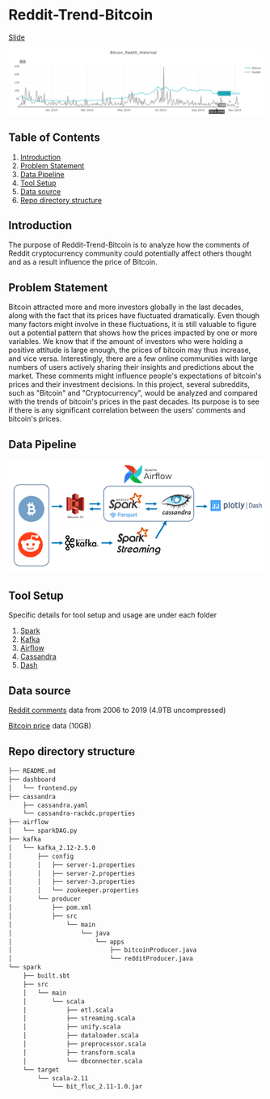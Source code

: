 # **Reddit-Trend-Bitcoin** 

[Slide](https://docs.google.com/presentation/d/1YPG49iJSVNnVeLwXt1wXepNnuA7-XJpmp-iD18YTBms/edit)

![](https://github.com/gary19941216/bitcoin-fluc-detector/blob/master/Images/Bitcoin-Reddit-Historical.png)

## **Table of Contents** 
  1. [Introduction](#introduction)
  2. [Problem Statement](#problem-statement)
  3. [Data Pipeline](#data-pipeline)
  4. [Tool Setup](#tool-setup)
  5. [Data source](#data-source)
  6. [Repo directory structure](#repo-directory-structure)

## **Introduction**
The purpose of Reddit-Trend-Bitcoin is to analyze how the comments of Reddit cryptocurrency community could potentially affect others thought and as a result influence the price of Bitcoin. 

## **Problem Statement** 
Bitcoin attracted more and more investors globally in the last decades,  along with the fact that its prices have fluctuated dramatically. Even though many factors might involve in these fluctuations, it is still valuable to figure out a potential pattern that shows how the prices impacted by one or more variables. We know that if the amount of investors who were holding a positive attitude is large enough, the prices of bitcoin may thus increase, and vice versa. Interestingly, there are a few online communities with large numbers of users actively sharing their insights and predictions about the market. These comments might influence people's expectations of bitcoin's prices and their investment decisions. In this project, several subreddits, such as "Bitcoin" and "Cryptocurrency", would be analyzed and compared with the trends of bitcoin's prices in the past decades. Its purpose is to see if there is any significant correlation between the users' comments and bitcoin's prices. 

## **Data Pipeline** 
![](https://github.com/gary19941216/bitcoin-fluc-detector/blob/master/Images/data%20pipeline.png)

## **Tool Setup** 

Specific details for tool setup and usage are under each folder

  1. [Spark](https://github.com/gary19941216/bitcoin-fluc-detector/tree/master/spark)
  2. [Kafka](https://github.com/gary19941216/bitcoin-fluc-detector/tree/master/kafka/kafka_2.12-2.5.0)
  3. [Airflow](https://github.com/gary19941216/bitcoin-fluc-detector/tree/master/airflow)
  4. [Cassandra](https://github.com/gary19941216/bitcoin-fluc-detector/tree/master/cassandra)
  5. [Dash](https://github.com/gary19941216/bitcoin-fluc-detector/tree/master/dashboard)

## **Data source** 
[Reddit comments](https://files.pushshift.io/reddit/comments/) data from 2006 to 2019 (4.9TB uncompressed)

[Bitcoin price](http://api.bitcoincharts.com/v1/csv/) data (10GB)

## **Repo directory structure**

```bash
├── README.md
├── dashboard
│   └── frontend.py
├── cassandra
    ├── cassandra.yaml
    └── cassandra-rackdc.properties
├── airflow
│   └── sparkDAG.py
├── kafka
│   └── kafka_2.12-2.5.0
│       ├── config
│       │   ├── server-1.properties
│       │   ├── server-2.properties
│       │   ├── server-3.properties
│       │   └── zookeeper.properties
│       └── producer
│           ├── pom.xml
│           ├── src
│               └── main
│                   └── java
│                       └── apps
│                           ├── bitcoinProducer.java
│                           └── redditProducer.java        
└── spark
    ├── built.sbt
    ├── src
    │   └── main
    │       └── scala
    │           ├── etl.scala
    │           ├── streaming.scala
    │           ├── unify.scala
    │           ├── dataloader.scala
    │           ├── preprocessor.scala
    │           ├── transform.scala
    │           └── dbconnector.scala
    └── target
        └── scala-2.11
            └── bit_fluc_2.11-1.0.jar
```
            






